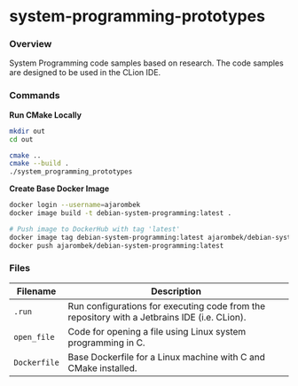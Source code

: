 # system-programming-prototypes

### Overview

System Programming code samples based on research.  The code samples are designed to be used in the CLion IDE.

### Commands

**Run CMake Locally**

```bash
mkdir out
cd out

cmake ..
cmake --build .
./system_programming_prototypes
```

**Create Base Docker Image**

```bash
docker login --username=ajarombek
docker image build -t debian-system-programming:latest .

# Push image to DockerHub with tag 'latest'
docker image tag debian-system-programming:latest ajarombek/debian-system-programming:latest
docker push ajarombek/debian-system-programming:latest
```

### Files

| Filename     | Description                                                                                  |
|--------------|----------------------------------------------------------------------------------------------|
| `.run`       | Run configurations for executing code from the repository with a Jetbrains IDE (i.e. CLion). |
| `open_file`  | Code for opening a file using Linux system programming in C.                                 |
| `Dockerfile` | Base Dockerfile for a Linux machine with C and CMake installed.                              |
